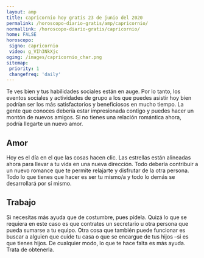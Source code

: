 ```yaml
---
layout: amp
title: capricornio hoy gratis 23 de junio del 2020 
permalink: /horoscopo-diario-gratis/amp/capricornio/
normallink: /horoscopo-diario-gratis/capricornio/
home: FALSE
horoscopo:
 signo: capricornio
 video: g_VIh3NkXjc
ogimg: /images/capricornio_char.png
sitemap:
 priority: 1
 changefreq: 'daily'
---
```



Te ves bien y tus habilidades sociales están en auge. Por lo tanto, los eventos sociales y actividades de grupo a los que puedes asistir hoy bien podrían ser los más satisfactorios y beneficiosos en mucho tiempo. La gente que conoces debería estar impresionada contigo y puedes hacer un montón de nuevos amigos. Si no tienes una relación romántica ahora, podría llegarte un nuevo amor.

## Amor

Hoy es el día en el que las cosas hacen clic. Las estrellas están alineadas ahora para llevar a tu vida en una nueva dirección. Todo debería contribuir a un nuevo romance que te permite relajarte y disfrutar de la otra persona. Todo lo que tienes que hacer es ser tu mismo/a y todo lo demás se desarrollará por sí mismo.

## Trabajo

Si necesitas más ayuda que de costumbre, pues pídela. Quizá lo que se requiera en este caso es que contrates un secretario u otra persona que pueda sumarse a tu equipo. Otra cosa que también puede funcionar es buscar a alguien que cuide tu casa o que se encargue de tus hijos –si es que tienes hijos. De cualquier modo, lo que te hace falta es más ayuda. Trata de obtenerla.